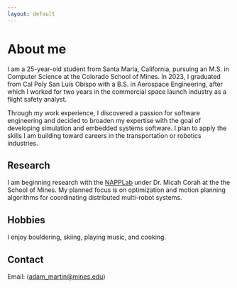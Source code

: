```yaml
---
layout: default
---
```


# About me
I am a 25-year-old student from Santa Maria, California, pursuing an M.S. in Computer Science at the Colorado School of Mines. In 2023, I graduated from Cal Poly San Luis Obispo with a B.S. in Aerospace Engineering, after which I worked for two years in the commercial space launch industry as a flight safety analyst.

Through my work experience, I discovered a passion for software engineering and decided to broaden my expertise with the goal of developing simulation and embedded systems software. I plan to apply the skills I am building toward careers in the transportation or robotics industries.

## Research
I am beginning research with the [NAPPLab](https://www.napplab.org) under Dr. Micah Corah at the the School of Mines. My planned focus is on optimization and motion planning algorithms for coordinating distributed multi-robot systems.

## Hobbies
I enjoy bouldering, skiing, playing music, and cooking.

## Contact
Email: (adam_martin@mines.edu)

